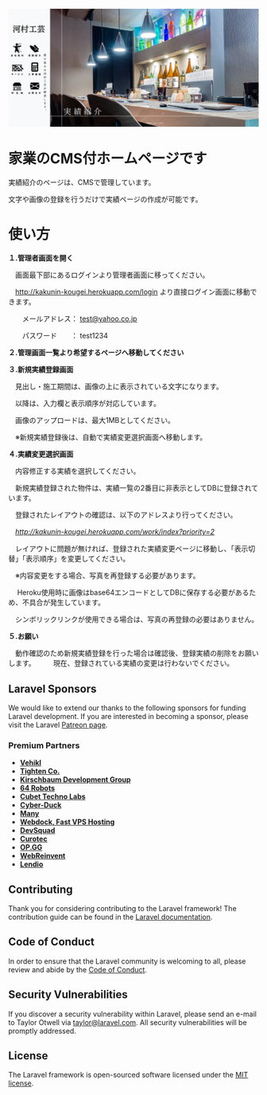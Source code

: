 <p align="center"><a href="https://kakunin-kougei.herokuapp.com/" target="_blank"><img src="public/images/read_me.jpg" width="600"></a></p>



# 家業のCMS付ホームページです

実績紹介のページは、CMSで管理しています。

文字や画像の登録を行うだけで実績ページの作成が可能です。


# 使い方

**１.管理者画面を開く**

　画面最下部にあるログインより管理者画面に移ってください。
 
　http://kakunin-kougei.herokuapp.com/login より直接ログイン画面に移動できます。

　　メールアドレス： test@yahoo.co.jp
 
　　パスワード　　： test1234
 
**２.管理画面一覧より希望するページへ移動してください**
 
**３.新規実績登録画面**

　見出し・施工期間は、画像の上に表示されている文字になります。
 
　以降は、入力欄と表示順序が対応しています。
 
　画像のアップロードは、最大1MBとしてください。
 
　※新規実績登録後は、自動で実績変更選択画面へ移動します。

 
**４.実績変更選択画面**

　内容修正する実績を選択してください。
 
　新規実績登録された物件は、実績一覧の2番目に非表示としてDBに登録されています。
 
　登録されたレイアウトの確認は、以下のアドレスより行ってください。
 
　*http://kakunin-kougei.herokuapp.com/work/index?priority=2*
　
 
　レイアウトに問題が無ければ、登録された実績変更ページに移動し、「表示切替」「表示順序」を変更してください。
 
　※内容変更をする場合、写真を再登録する必要があります。
 
 　 Heroku使用時に画像はbase64エンコードとしてDBに保存する必要があるため、不具合が発生しています。
   
  　シンボリックリンクが使用できる場合は、写真の再登録の必要はありません。
   
**５.お願い**

　動作確認のため新規実績登録を行った場合は確認後、登録実績の削除をお願いします。
　
　現在、登録されている実績の変更は行わないでください。


## Laravel Sponsors

We would like to extend our thanks to the following sponsors for funding Laravel development. If you are interested in becoming a sponsor, please visit the Laravel [Patreon page](https://patreon.com/taylorotwell).

### Premium Partners

- **[Vehikl](https://vehikl.com/)**
- **[Tighten Co.](https://tighten.co)**
- **[Kirschbaum Development Group](https://kirschbaumdevelopment.com)**
- **[64 Robots](https://64robots.com)**
- **[Cubet Techno Labs](https://cubettech.com)**
- **[Cyber-Duck](https://cyber-duck.co.uk)**
- **[Many](https://www.many.co.uk)**
- **[Webdock, Fast VPS Hosting](https://www.webdock.io/en)**
- **[DevSquad](https://devsquad.com)**
- **[Curotec](https://www.curotec.com/services/technologies/laravel/)**
- **[OP.GG](https://op.gg)**
- **[WebReinvent](https://webreinvent.com/?utm_source=laravel&utm_medium=github&utm_campaign=patreon-sponsors)**
- **[Lendio](https://lendio.com)**

## Contributing

Thank you for considering contributing to the Laravel framework! The contribution guide can be found in the [Laravel documentation](https://laravel.com/docs/contributions).

## Code of Conduct

In order to ensure that the Laravel community is welcoming to all, please review and abide by the [Code of Conduct](https://laravel.com/docs/contributions#code-of-conduct).

## Security Vulnerabilities

If you discover a security vulnerability within Laravel, please send an e-mail to Taylor Otwell via [taylor@laravel.com](mailto:taylor@laravel.com). All security vulnerabilities will be promptly addressed.

## License

The Laravel framework is open-sourced software licensed under the [MIT license](https://opensource.org/licenses/MIT).
